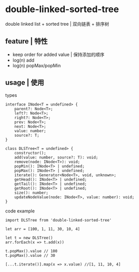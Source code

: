 # double-linked-sorted-tree
double linked list + sorted tree | 双向链表 + 排序树

## feature | 特性

- keep order for added value | 保持添加的顺序
- log(n) add 
- log(n) popMax/popMin

## usage | 使用

types

```
interface INode<T = undefined> {
    parent?: Node<T>;
    left?: Node<T>;
    right?: Node<T>;
    prev: Node<T>;
    next: Node<T>;
    value: number;
    source?: T;
}

class DLSTree<T = undefined> {
    constructor();
    add(value: number, source?: T): void;
    remove(node: INode<T>): void;
    popMin(): INode<T> | undefined;
    popMax(): INode<T> | undefined;
    iterate(): Generator<Node<T>, void, unknown>;
    getHead(): INode<T> | undefined;
    getTail(): INode<T> | undefined;
    getRoot(): INode<T> | undefined;
    size(): number;
    updateNodeValue(node: INode<T>, value: number): void;
}
```

code example
```
import DLSTree from 'double-linked-sorted-tree'

let arr = [100, 1, 11, 30, 10, 4]

let t = new DLSTree()
arr.forEach(x => t.add(x))

t.popMax().value // 100
t.popMax().value // 30

[...t.iterate()].map(x => x.value) //[1, 11, 10, 4]
```
